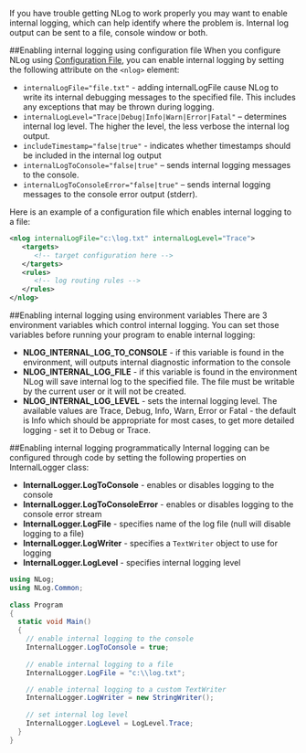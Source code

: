 If you have trouble getting NLog to work properly you may want to enable internal logging, which can help identify where the problem is. Internal log output can be sent to a file, console window or both.

##Enabling internal logging using configuration file
When you configure NLog using [Configuration File](Configuration-file), you can enable internal logging by setting the following attribute on the `<nlog>` element:

* `internalLogFile="file.txt"` - adding internalLogFile cause NLog to write its internal debugging messages to the specified file. This includes any exceptions that may be thrown during logging.
* `internalLogLevel="Trace|Debug|Info|Warn|Error|Fatal"` – determines internal log level. The higher the level, the less verbose the internal log output.
* `includeTimestamp="false|true"` - indicates whether timestamps should be included in the internal log output
* `internalLogToConsole="false|true"` – sends internal logging messages to the console.
* `internalLogToConsoleError="false|true"` – sends internal logging messages to the console error output (stderr).

Here is an example of a configuration file which enables internal logging to a file:
```xml
<nlog internalLogFile="c:\log.txt" internalLogLevel="Trace">
   <targets>
      <!-- target configuration here -->
   </targets>
   <rules>
      <!-- log routing rules -->
   </rules>
</nlog>
```

##Enabling internal logging using environment variables
There are 3 environment variables which control internal logging. You can set those variables before running your program to enable internal logging:
* **NLOG_INTERNAL_LOG_TO_CONSOLE** - if this variable is found in the environment, will outputs internal diagnostic information to the console
* **NLOG_INTERNAL_LOG_FILE** - if this variable is found in the environment NLog will save internal log to the specified file. The file must be writable by the current user or it will not be created.
* **NLOG_INTERNAL_LOG_LEVEL** - sets the internal logging level. The available values are Trace, Debug, Info, Warn, Error or Fatal - the default is Info which should be appropriate for most cases, to get more detailed logging - set it to Debug or Trace.

##Enabling internal logging programmatically
Internal logging can be configured through code by setting the following properties on InternalLogger class:
* **InternalLogger.LogToConsole** - enables or disables logging to the console
* **InternalLogger.LogToConsoleError** - enables or disables logging to the console error stream
* **InternalLogger.LogFile** - specifies name of the log file (null will disable logging to a file)
* **InternalLogger.LogWriter** - specifies a `TextWriter` object to use for logging
* **InternalLogger.LogLevel** - specifies internal logging level

```csharp
using NLog;
using NLog.Common;
 
class Program
{
  static void Main()
  {
    // enable internal logging to the console
    InternalLogger.LogToConsole = true;
 
    // enable internal logging to a file
    InternalLogger.LogFile = "c:\\log.txt";

    // enable internal logging to a custom TextWriter
    InternalLogger.LogWriter = new StringWriter();
 
    // set internal log level
    InternalLogger.LogLevel = LogLevel.Trace;
  }
}
```